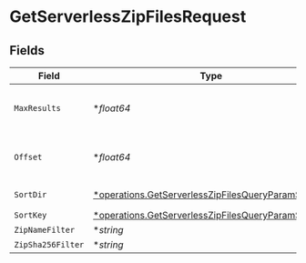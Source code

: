 # GetServerlessZipFilesRequest


## Fields

| Field                                                                                                                   | Type                                                                                                                    | Required                                                                                                                | Description                                                                                                             |
| ----------------------------------------------------------------------------------------------------------------------- | ----------------------------------------------------------------------------------------------------------------------- | ----------------------------------------------------------------------------------------------------------------------- | ----------------------------------------------------------------------------------------------------------------------- |
| `MaxResults`                                                                                                            | **float64*                                                                                                              | :heavy_minus_sign:                                                                                                      | The number of entries to return (pagination)                                                                            |
| `Offset`                                                                                                                | **float64*                                                                                                              | :heavy_minus_sign:                                                                                                      | Return entries from this offset (pagination)                                                                            |
| `SortDir`                                                                                                               | [*operations.GetServerlessZipFilesQueryParamSortDir](../../models/operations/getserverlesszipfilesqueryparamsortdir.md) | :heavy_minus_sign:                                                                                                      | sorting direction                                                                                                       |
| `SortKey`                                                                                                               | [*operations.GetServerlessZipFilesQueryParamSortKey](../../models/operations/getserverlesszipfilesqueryparamsortkey.md) | :heavy_minus_sign:                                                                                                      | sort key                                                                                                                |
| `ZipNameFilter`                                                                                                         | **string*                                                                                                               | :heavy_minus_sign:                                                                                                      | N/A                                                                                                                     |
| `ZipSha256Filter`                                                                                                       | **string*                                                                                                               | :heavy_minus_sign:                                                                                                      | N/A                                                                                                                     |